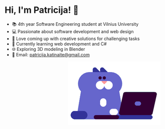 # Hi, I'm Patricija! 👋

- 📚 4th year Software Engineering student at Vilnius University
- 💻 Passionate about software development and web design
- 🎨 Love coming up with creative solutions for challenging tasks
- 🌱 Currently learning web development and C#
- 🌐 Exploring 3D modeling in Blender
- 📧 Email: patricija.katinaite@gmail.com

<img src="cat_coding.gif" alt="" width="300" align="right">

